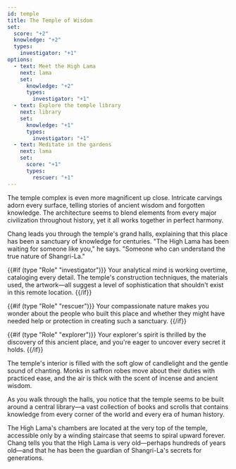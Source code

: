 ```yaml
---
id: temple
title: The Temple of Wisdom
set:
  score: "+2"
  knowledge: "+2"
  types:
    investigator: "+1"
options:
  - text: Meet the High Lama
    next: lama
    set:
      knowledge: "+2"
      types:
        investigator: "+1"
  - text: Explore the temple library
    next: library
    set:
      knowledge: "+1"
      types:
        investigator: "+1"
  - text: Meditate in the gardens
    next: lama
    set:
      score: "+1"
      types:
        rescuer: "+1"
---
```

The temple complex is even more magnificent up close. Intricate carvings adorn every surface, telling stories of ancient wisdom and forgotten knowledge. The architecture seems to blend elements from every major civilization throughout history, yet it all works together in perfect harmony.

Chang leads you through the temple's grand halls, explaining that this place has been a sanctuary of knowledge for centuries. "The High Lama has been waiting for someone like you," he says. "Someone who can understand the true nature of Shangri-La."

{{#if (type "Role" "investigator")}}
Your analytical mind is working overtime, cataloging every detail. The temple's construction techniques, the materials used, the artwork—all suggest a level of sophistication that shouldn't exist in this remote location.
{{/if}}

{{#if (type "Role" "rescuer")}}
Your compassionate nature makes you wonder about the people who built this place and whether they might have needed help or protection in creating such a sanctuary.
{{/if}}

{{#if (type "Role" "explorer")}}
Your explorer's spirit is thrilled by the discovery of this ancient place, and you're eager to uncover every secret it holds.
{{/if}}

The temple's interior is filled with the soft glow of candlelight and the gentle sound of chanting. Monks in saffron robes move about their duties with practiced ease, and the air is thick with the scent of incense and ancient wisdom.

As you walk through the halls, you notice that the temple seems to be built around a central library—a vast collection of books and scrolls that contains knowledge from every corner of the world and every era of human history.

The High Lama's chambers are located at the very top of the temple, accessible only by a winding staircase that seems to spiral upward forever. Chang tells you that the High Lama is very old—perhaps hundreds of years old—and that he has been the guardian of Shangri-La's secrets for generations. 
